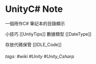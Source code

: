 # UnityC# Note
一個用作C# 筆記本的目錄顯示

小技巧 [[UntiyTips]]
數據類型 [[DateType]]

存放代碼保管 [[IDLE_Code]]

###### tags: #wiki #Unity #Unity_Csharp 